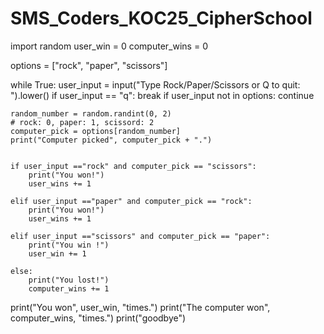 # SMS_Coders_KOC25_CipherSchool
 
import random 
user_win = 0
computer_wins = 0

options = ["rock", "paper", "scissors"]
  

while True:
    user_input = input("Type Rock/Paper/Scissors or Q to quit: ").lower()
    if user_input == "q":
        break
    if user_input not in options:
        continue

    random_number = random.randint(0, 2)
    # rock: 0, paper: 1, scissord: 2
    computer_pick = options[random_number]
    print("Computer picked", computer_pick + ".")


    if user_input =="rock" and computer_pick == "scissors":
        print("You won!")
        user_wins += 1

    elif user_input =="paper" and computer_pick == "rock":
        print("You won!")
        user_wins += 1

    elif user_input =="scissors" and computer_pick == "paper":
        print("You win !")
        user_win += 1

    else:
        print("You lost!")
        computer_wins += 1

print("You won", user_win, "times.")
print("The computer won", computer_wins, "times.")
print("goodbye")